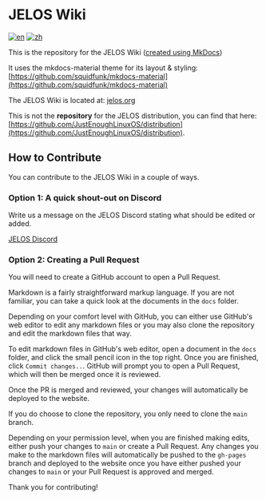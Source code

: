 # JELOS Wiki

[![en](https://img.shields.io/badge/lang-en-green.svg)](https://github.com/JustEnoughLinuxOS/jelos.org/blob/master/README.md)
[![zh](https://img.shields.io/badge/lang-zh-red.svg)](https://github.com/JustEnoughLinuxOS/jelos.org/blob/master/README.zh.md)

This is the repository for the JELOS Wiki ([created using MkDocs](https://www.mkdocs.org/))

It uses the mkdocs-material theme for its layout & styling: [https://github.com/squidfunk/mkdocs-material](https://github.com/squidfunk/mkdocs-material)

The JELOS Wiki is located at: [jelos.org](https://jelos.org/)

This is not the **repository** for the JELOS distribution, you can find that here: [https://github.com/JustEnoughLinuxOS/distribution](https://github.com/JustEnoughLinuxOS/distribution).

## How to Contribute

You can contribute to the JELOS Wiki in a couple of ways.

### Option 1: A quick shout-out on Discord

Write us a message on the JELOS Discord stating what should be edited or added.

[JELOS Discord](https://discord.gg/seTxckZjJy)

### Option 2: Creating a Pull Request

You will need to create a GitHub account to open a Pull Request.

Markdown is a fairly straightforward markup language. If you are not familiar, you can take a quick look at the documents in the `docs` folder.

Depending on your comfort level with GitHub, you can either use GitHub's web editor to edit any markdown files or you may also clone the repository and edit the markdown files that way. 

To edit markdown files in GitHub's web editor, open a document in the `docs` folder, and click the small pencil icon in the top right. Once you are finished, click `Commit changes..`. GitHub will prompt you to open a Pull Request, which will then be merged once it is reviewed. 

Once the PR is merged and reviewed, your changes will automatically be deployed to the website.

If you do choose to clone the repository, you only need to clone the `main` branch. 

Depending on your permission level, when you are finished making edits, either push your changes to `main` or create a Pull Request. Any changes you make to the markdown files will automatically be pushed to the `gh-pages` branch and deployed to the website once you have either pushed your changes to `main` or your Pull Request is approved and merged.

Thank you for contributing!